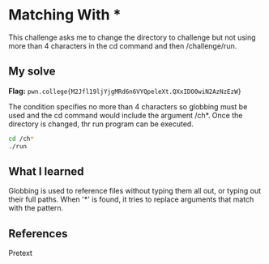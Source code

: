 # Matching With *
This challenge asks me to change the directory to challenge but not using more than 4 characters in the cd command and then /challenge/run.

## My solve
**Flag:** `pwn.college{M2Jfl19ljYjgMRd6n6VYQpeleXt.QXxIDO0wiN2AzNzEzW}`

The condition specifies no more than 4 characters so globbing must be used and the cd command would include the argument /ch*. Once the directory is changed, thr run program can be executed.
```bash
cd /ch*
./run
```

## What I learned
Globbing is used to reference files without typing them all out, or typing out their full paths. When '*' is found, it tries to replace arguments that match with the pattern.

## References 
Pretext

